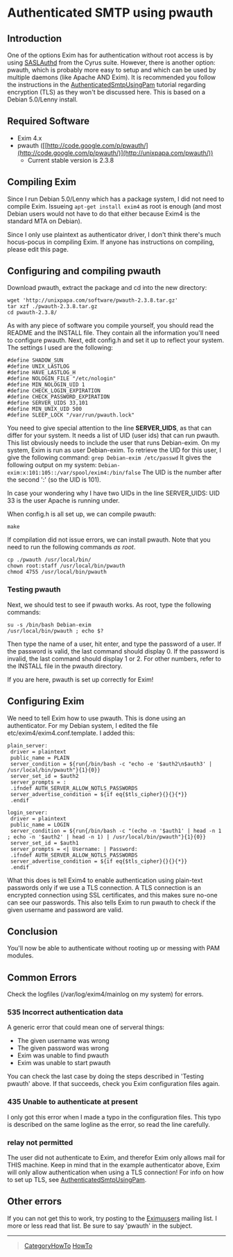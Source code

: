 Authenticated SMTP using pwauth
===============================

Introduction
------------

One of the options Exim has for authentication without root access is by
using [SASLAuthd](http://wiki.exim.org/AuthenticatedSmtpUsingSaslauthd)
from the Cyrus suite. However, there is another option: pwauth, which is
probably more easy to setup and which can be used by multiple daemons
(like Apache AND Exim). It is recommended you follow the instructions in
the [AuthenticatedSmtpUsingPam](AuthenticatedSmtpUsingPam) tutorial
regarding encryption (TLS) as they won't be discussed here. This is
based on a Debian 5.0/Lenny install.

Required Software
-----------------
-   Exim 4.x
-   pwauth
    ([[http://code.google.com/p/pwauth/](http://code.google.com/p/pwauth/)](http://unixpapa.com/pwauth/))
    - Current stable version is 2.3.8

Compiling Exim
--------------

Since I run Debian 5.0/Lenny which has a package system, I did not need
to compile Exim. Issueing `apt-get install exim4` as root is enough (and
most Debian users would not have to do that either because Exim4 is the
standard MTA on Debian).

Since I only use plaintext as authenticator driver, I don't think
there's much hocus-pocus in compiling Exim. If anyone has instructions
on compiling, please edit this page.

Configuring and compiling pwauth
--------------------------------

Download pwauth, extract the package and cd into the new directory:

    wget 'http://unixpapa.com/software/pwauth-2.3.8.tar.gz'
    tar xzf ./pwauth-2.3.8.tar.gz
    cd pwauth-2.3.8/

As with any piece of software you compile yourself, you should read the
README and the INSTALL file. They contain all the information you'll
need to configure pwauth. Next, edit config.h and set it up to reflect
your system. The settings I used are the following:

    #define SHADOW_SUN
    #define UNIX_LASTLOG
    #define HAVE_LASTLOG_H
    #define NOLOGIN_FILE "/etc/nologin"
    #define MIN_NOLOGIN_UID 1
    #define CHECK_LOGIN_EXPIRATION
    #define CHECK_PASSWORD_EXPIRATION
    #define SERVER_UIDS 33,101
    #define MIN_UNIX_UID 500
    #define SLEEP_LOCK "/var/run/pwauth.lock"

You need to give special attention to the line **SERVER\_UIDS**, as that
can differ for your system. It needs a list of UID (user ids) that can
run pwauth. This list obviously needs to include the user that runs
Debian-exim. On my system, Exim is run as user Debian-exim. To retrieve
the UID for this user, I give the following command:
`grep Debian-exim /etc/passwd` It gives the following output on my
system: `Debian-exim:x:101:105::/var/spool/exim4:/bin/false` The UID is
the number after the second ':' (so the UID is 101).

In case your wondering why I have two UIDs in the line SERVER\_UIDS: UID
33 is the user Apache is running under.

When config.h is all set up, we can compile pwauth:

    make

If compilation did not issue errors, we can install pwauth. Note that
you need to run the following commands *as root*.

    cp ./pwauth /usr/local/bin/
    chown root:staff /usr/local/bin/pwauth
    chmod 4755 /usr/local/bin/pwauth

### Testing pwauth

Next, we should test to see if pwauth works. As root, type the following
commands:

    su -s /bin/bash Debian-exim
    /usr/local/bin/pwauth ; echo $?

Then type the name of a user, hit enter, and type the password of a
user. If the password is valid, the last command should display 0. If
the password is invalid, the last command should display 1 or 2. For
other numbers, refer to the INSTALL file in the pwauth directory.

If you are here, pwauth is set up correctly for Exim!

Configuring Exim
----------------

We need to tell Exim how to use pwauth. This is done using an
authenticator. For my Debian system, I edited the file
etc/exim4/exim4.conf.template. I added this:

    plain_server:
     driver = plaintext
     public_name = PLAIN
     server_condition = ${run{/bin/bash -c "echo -e '$auth2\n$auth3' | /usr/local/bin/pwauth"}{1}{0}}
     server_set_id = $auth2
     server_prompts = :
     .ifndef AUTH_SERVER_ALLOW_NOTLS_PASSWORDS
     server_advertise_condition = ${if eq{$tls_cipher}{}{}{*}}
     .endif

    login_server:
     driver = plaintext
     public_name = LOGIN
     server_condition = ${run{/bin/bash -c "(echo -n '$auth1' | head -n 1 ; echo -n '$auth2' | head -n 1) | /usr/local/bin/pwauth"}{1}{0}}
     server_set_id = $auth1
     server_prompts = <| Username: | Password:
     .ifndef AUTH_SERVER_ALLOW_NOTLS_PASSWORDS
     server_advertise_condition = ${if eq{$tls_cipher}{}{}{*}}
     .endif

What this does is tell Exim4 to enable authentication using plain-text
passwords only if we use a TLS connection. A TLS connection is an
encrypted connection using SSL certificates, and this makes sure no-one
can see our passwords. This also tells Exim to run pwauth to check if
the given username and password are valid.

Conclusion
----------

You'll now be able to authenticate without rooting up or messing with
PAM modules.

Common Errors
-------------

Check the logfiles (/var/log/exim4/mainlog on my system) for errors.

### 535 Incorrect authentication data

A generic error that could mean one of serveral things:
-   The given username was wrong
-   The given password was wrong
-   Exim was unable to find pwauth
-   Exim was unable to start pwauth

You can check the last case by doing the steps described in 'Testing
pwauth' above. If that succeeds, check you Exim configuration files
again.

### 435 Unable to authenticate at present

I only got this error when I made a typo in the configuration files.
This typo is described on the same logline as the error, so read the
line carefully.

### relay not permitted

The user did not authenticate to Exim, and therefor Exim only allows
mail for THIS machine. Keep in mind that in the example authenticator
above, Exim will only allow authentication when using a TLS connection!
For info on how to set up TLS, see
[AuthenticatedSmtpUsingPam](AuthenticatedSmtpUsingPam).

Other errors
------------

If you can not get this to work, try posting to the
[Eximuusers](http://lists.exim.org/mailman/listinfo/exim-users) mailing
list. I more or less read that list. Be sure to say 'pwauth' in the
subject.

* * * * *

> [CategoryHowTo](CategoryHowTo) [HowTo](../HowTo)
